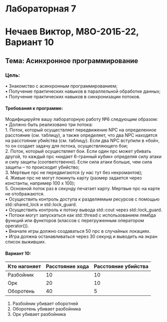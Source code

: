 # Лабораторная 7
# Нечаев Виктор, М8О-201Б-22, Вариант 10
## Тема: Асинхронное программирование
### Цель: 
• Знакомство с асинхронным программированием;  
• Получение практических навыков в параллельной обработке данных;  
• Получение практических навыков в синхронизации потоков.  
#### Требования к программе:
Модифицируйте вашу лабораторную работу №6 следующим образом:  
• Должно быть реализовано три потока:  
    1. Поток, который осуществляет передвижение NPC на определенное расстояние
(см. таблицу), а также определяет, что два NPC находятся на расстоянии убийства
(см. таблицу). Если два NPC вступили в «бой», то он создает задачу для потока,
осуществляющего бои;  
    2. Поток, который осуществляет бои. Если один npc может убивать другой, то
каждый npc «кидает 6-гранный кубик» определяя силу атаки и силу защиты
(соответственно). Если сила атаки больше, чем сила защиты – то происходит
убийство;  
    3. Мертвые npc не передвигаются (у нас тут без некромантов);  
    4. Живые npc не могут покинуть карту (размер задается через константы, например
100 x 100);  
    5. Основной поток раз в секунду печатает карту. Мертвые npc на карте не
отображаются.  
• Осуществить контроль доступа к разделяемым ресурсов с помощью std::shared_lock и
std::lock_guard.  
• Осуществить контроль к потоку вывода std::cout через std::lock_guard.  
• Потоки могут запускаться как std::thread с использованием лямбда функций или
функторов (классов с перегруженным оператором operator()).  
• Вначале игры должно создаваться 50 npc в случайных локациях.  
• Игра должна останавливаться через 30 секунд и выводить на экран список выживших.  

#### Вариант 10: 
  
| Кто нагоняет | Расстояние хода | Расстояние убийства |
|--------------|-----------------|---------------------|
| Разбойник    |       10        |         10          |
| Орк          |       20        |         10          |
| Оборотень    |       40        |          5          |
  
1. Разбойник убивает оборотней 
2. Оборотень убивает разбойника
3. Орк убивает разбойника
